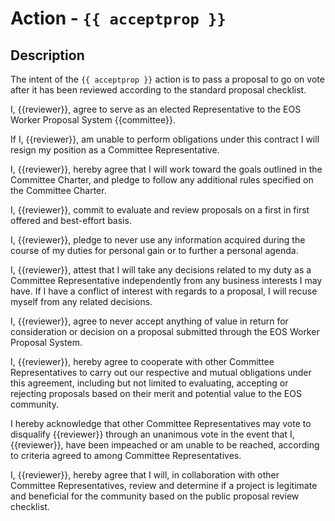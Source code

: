 # Action - `{{ acceptprop }}`

## Description

The intent of the `{{ acceptprop }}` action is to pass a proposal to go on vote after it has been reviewed according to the standard proposal checklist.

I, {{reviewer}}, agree to serve as an elected Representative to the EOS Worker Proposal System {{committee}}.

If I, {{reviewer}}, am unable to perform obligations under this contract I will resign my position as a Committee Representative.

I, {{reviewer}}, hereby agree that I will work toward the goals outlined in the Committee Charter, and pledge to follow any additional rules specified on the Committee Charter.

I, {{reviewer}}, commit to evaluate and review proposals on a first in first offered and best-effort basis.

I, {{reviewer}}, pledge to never use any information acquired during the course of my duties for personal gain or to further a personal agenda.

I, {{reviewer}}, attest that I will take any decisions related to my duty as a Committee Representative independently from any business interests I may have. If I have a conflict of interest with regards to a proposal, I will recuse myself from any related decisions.

I, {{reviewer}}, agree to never accept anything of value in return for consideration or decision on a proposal submitted through the EOS Worker Proposal System.

I, {{reviewer}}, hereby agree to cooperate with other Committee Representatives to carry out our respective and mutual obligations under this agreement, including but not limited to evaluating, accepting or rejecting proposals based on their merit and potential value to the EOS community.

I hereby acknowledge that other Committee Representatives may vote to disqualify {{reviewer}} through an unanimous vote in the event that I, {{reviewer}}, have been impeached or am unable to be reached, according to criteria agreed to among Committee Representatives.

I, {{reviewer}}, hereby agree that I will, in collaboration with other Committee Representatives, review and determine if a project is legitimate and beneficial for the community based on the public proposal review checklist.
